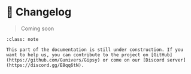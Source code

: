 # 📜 Changelog

> Coming soon

```{admonition} 🤝 Help us building this project!
:class: note

This part of the documentation is still under construction. If you want to help us, you can contribute to the project on [GitHub](https://github.com/Gunivers/Gipsy) or come on our [Discord server](https://discord.gg/E8qq6tN).
```